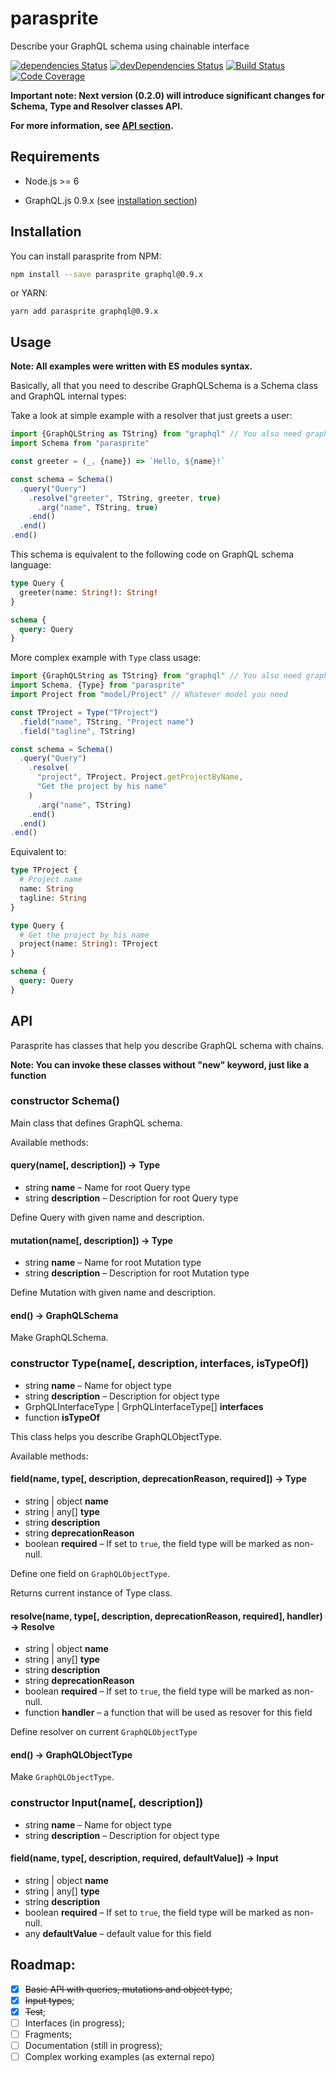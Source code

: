 # parasprite

Describe your GraphQL schema using chainable interface

[![dependencies Status](https://david-dm.org/octet-stream/parasprite/status.svg)](https://david-dm.org/octet-stream/parasprite)
[![devDependencies Status](https://david-dm.org/octet-stream/parasprite/dev-status.svg)](https://david-dm.org/octet-stream/parasprite?type=dev)
[![Build Status](https://travis-ci.org/octet-stream/parasprite.svg?branch=master)](https://travis-ci.org/octet-stream/parasprite)
[![Code Coverage](https://codecov.io/github/octet-stream/parasprite/coverage.svg?branch=master)](https://codecov.io/github/octet-stream/parasprite?branch=master)

**Important note: Next version (0.2.0) will introduce significant changes for Schema, Type and Resolver classes API.**

**For more information, see [API section](https://github.com/octet-stream/parasprite#api).**

## Requirements

* Node.js >= 6

* GraphQL.js 0.9.x (see [installation section](https://github.com/octet-stream/parasprite#installation))

## Installation

You can install parasprite from NPM:

```sh
npm install --save parasprite graphql@0.9.x
```

or YARN:

```
yarn add parasprite graphql@0.9.x
```

## Usage

**Note: All examples were written with ES modules syntax.**

Basically, all that you need to describe GraphQLSchema
is a Schema class and GraphQL internal types:

Take a look at simple example with a resolver that just greets a user:

```js
import {GraphQLString as TString} from "graphql" // You also need graphql package
import Schema from "parasprite"

const greeter = (_, {name}) => `Hello, ${name}!`

const schema = Schema()
  .query("Query")
    .resolve("greeter", TString, greeter, true)
      .arg("name", TString, true)
    .end()
  .end()
.end()
```

This schema is equivalent to the following code on GraphQL schema language:

```graphql
type Query {
  greeter(name: String!): String!
}

schema {
  query: Query
}
```

More complex example with `Type` class usage:

```js
import {GraphQLString as TString} from "graphql" // You also need graphql package
import Schema, {Type} from "parasprite"
import Project from "model/Project" // Whatever model you need

const TProject = Type("TProject")
  .field("name", TString, "Project name")
  .field("tagline", TString)

const schema = Schema()
  .query("Query")
    .resolve(
      "project", TProject, Project.getProjectByName,
      "Get the project by his name"
    )
      .arg("name", TString)
    .end()
  .end()
.end()
```

Equivalent to:

```graphql
type TProject {
  # Project name
  name: String
  tagline: String
}

type Query {
  # Get the project by his name
  project(name: String): TProject
}

schema {
  query: Query
}
```

## API

Parasprite has classes that help you describe GraphQL schema with chains.

**Note: You can invoke these classes without "new" keyword, just like a function**

### constructor Schema()

Main class that defines GraphQL schema.

Available methods:

#### query(name[, description]) -> Type

  - string **name** – Name for root Query type
  - string **description** – Description for root Query type

Define Query with given name and description.

#### mutation(name[, description]) -> Type

  - string **name** – Name for root Mutation type
  - string **description** – Description for root Mutation type

Define Mutation with given name and description.

#### end() -> GraphQLSchema

Make GraphQLSchema.

### constructor Type(name[, description, interfaces, isTypeOf])

  - string **name** – Name for object type
  - string **description** – Description for object type
  - GrphQLInterfaceType | GrphQLInterfaceType[] **interfaces**
  - function **isTypeOf**

This class helps you describe GraphQLObjectType.

Available methods:

#### field(name, type[, description, deprecationReason, required]) -> Type

  - string | object **name**
  - string | any[] **type**
  - string **description**
  - string **deprecationReason**
  - boolean **required** – If set to `true`, the field type will be marked as non-null.

Define one field on `GraphQLObjectType`.

Returns current instance of Type class.

#### resolve(name, type[, description, deprecationReason, required], handler) -> Resolve

  - string | object **name**
  - string | any[] **type**
  - string **description**
  - string **deprecationReason**
  - boolean **required** – If set to `true`, the field type will be marked as non-null.
  - function **handler** – a function that will be used as resover for this field

Define resolver on current `GraphQLObjectType`

#### end() -> GraphQLObjectType

Make `GraphQLObjectType`.

### constructor Input(name[, description])

  - string **name** – Name for object type
  - string **description** – Description for object type

#### field(name, type[, description, required, defaultValue]) -> Input

  - string | object **name**
  - string | any[] **type**
  - string **description**
  - boolean **required** – If set to `true`, the field type will be marked as non-null.
  - any **defaultValue** – default value for this field

## Roadmap:

  - [x] ~~Basic API with queries, mutations and object type~~;
  - [x] ~~Input types~~;
  - [x] ~~Test~~;
  - [ ] Interfaces (in progress);
  - [ ] Fragments;
  - [ ] Documentation (still in progress);
  - [ ] Complex working examples (as external repo)
